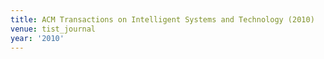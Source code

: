 ```yaml
---
title: ACM Transactions on Intelligent Systems and Technology (2010)
venue: tist_journal
year: '2010'
---
```

